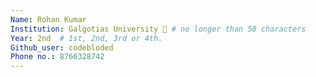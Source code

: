 ```yaml
---
Name: Rohan Kumar 
Institution: Galgotias University 🚩 # no longer than 58 characters
Year: 2nd  # 1st, 2nd, 3rd or 4th.
Github_user: codebloded
Phone no.: 8766328742
---
```

